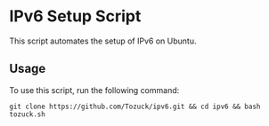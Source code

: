 
# IPv6 Setup Script

This script automates the setup of IPv6 on Ubuntu.

## Usage

To use this script, run the following command:

```
git clone https://github.com/Tozuck/ipv6.git && cd ipv6 && bash tozuck.sh


